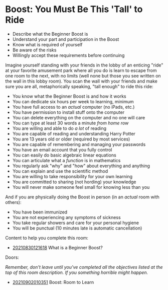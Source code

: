 # Boost: You Must Be This 'Tall' to Ride

* Describe what the Beginner Boost is
* Understand your part and participation in the Boost
* Know what is required of yourself
* Be aware of the risks
* Willingly accept these requirements before continuing

Imagine yourself standing with your friends in the lobby of an enticing
"ride" at your favorite amusement park where all you do is learn to
escape from one room to the next, with no limits (well none but those
you see written on the wall in this lobby room). You scan the wall with
your friends and make sure you are all, metaphorically speaking, "tall
enough" to ride this ride:

* You know what the Beginner Boost is and how it works
* You can dedicate six hours per week to learning, minimum
* You have full access to an *actual* computer (no iPads, etc.)
* You have permission to install stuff onto the computer
* You can delete everything on the computer and no one will care
* You can type at least 30 words a minute *from home row*
* You are willing and able to do *a lot* of reading
* You are capable of reading and understanding Harry Potter
* You are 13 years old or older (required by most services)
* You are capable of remembering and managing your passwords
* You have an email account that you fully control
* You can easily do basic algebraic linear equations
* You can articulate what a *function* is in mathematics
* You regularly ask "why" and "how" about everything and anything
* You can explain and use the scientific method
* You are willing to take responsibility for your own learning
* You are committed to sharing (not hording) your knowledge
* You will never make someone feel small for knowing less than you

And if you are physically doing the Boost in person (in an *actual*
room with others):

* You have been immunized
* You are not experiencing any symptoms of sickness
* You take regular showers and care for your personal hygiene
* You will be punctual (10 minutes late is automatic cancellation)

Content to help you complete this room:

* [20210830121618](/20210830121618/) What is a Beginner Boost?

Doors:

*Remember, don't leave until you've completed all the objectives listed
at the top of this room description. If you something horrible might
happen.*

* [20210902010351](/20210902010351/) Boost: Room to Learn
